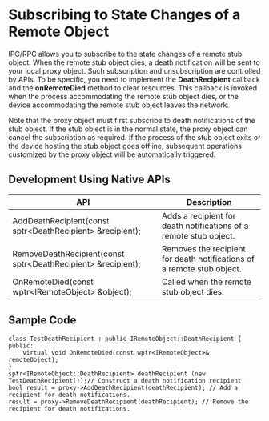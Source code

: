 # Subscribing to State Changes of a Remote Object

IPC/RPC allows you to subscribe to the state changes of a remote stub object. When the remote stub object dies, a death notification will be sent to your local proxy object. Such subscription and unsubscription are controlled by APIs. To be specific, you need to implement the **DeathRecipient** callback and the **onRemoteDied** method to clear resources. This callback is invoked when the process accommodating the remote stub object dies, or the device accommodating the remote stub object leaves the network. 

Note that the proxy object must first subscribe to death notifications of the stub object. If the stub object is in the normal state, the proxy object can cancel the subscription as required. If the process of the stub object exits or the device hosting the stub object goes offline, subsequent operations customized by the proxy object will be automatically triggered.




## **Development Using Native APIs**

| API| Description|
| -------- | -------- |
| AddDeathRecipient(const sptr\<DeathRecipient> &recipient); | Adds a recipient for death notifications of a remote stub object.|
| RemoveDeathRecipient(const sptr\<DeathRecipient> &recipient); | Removes the recipient for death notifications of a remote stub object.|
| OnRemoteDied(const wptr\<IRemoteObject> &object); | Called when the remote stub object dies.|


## Sample Code


```
class TestDeathRecipient : public IRemoteObject::DeathRecipient {
public:
    virtual void OnRemoteDied(const wptr<IRemoteObject>& remoteObject);
}
sptr<IRemoteObject::DeathRecipient> deathRecipient (new TestDeathRecipient());// Construct a death notification recipient.
bool result = proxy->AddDeathRecipient(deathRecipient); // Add a recipient for death notifications.
result = proxy->RemoveDeathRecipient(deathRecipient); // Remove the recipient for death notifications.
```
